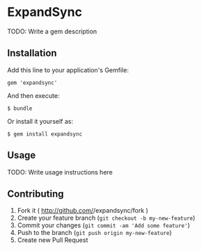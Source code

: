 # ExpandSync

TODO: Write a gem description

## Installation

Add this line to your application's Gemfile:

    gem 'expandsync'

And then execute:

    $ bundle

Or install it yourself as:

    $ gem install expandsync

## Usage

TODO: Write usage instructions here

## Contributing

1. Fork it ( http://github.com/<my-github-username>/expandsync/fork )
2. Create your feature branch (`git checkout -b my-new-feature`)
3. Commit your changes (`git commit -am 'Add some feature'`)
4. Push to the branch (`git push origin my-new-feature`)
5. Create new Pull Request
